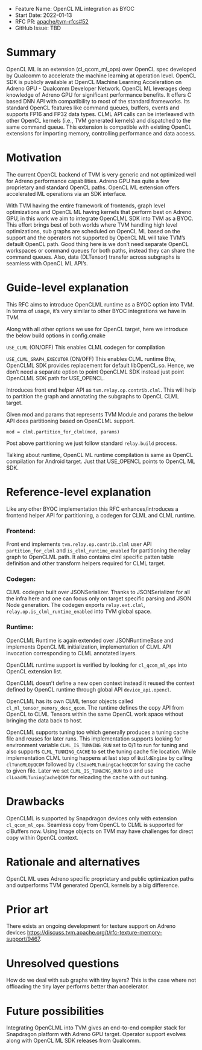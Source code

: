 - Feature Name: OpenCL ML integration as BYOC
- Start Date: 2022-01-13
- RFC PR: [apache/tvm-rfcs#52](https://github.com/apache/tvm-rfcs/pull/52)
- GitHub Issue: TBD


# Summary
[summary]: #summary

OpenCL ML is an extension (cl_qcom_ml_ops) over OpenCL spec developed by Qualcomm to accelerate the machine learning at operation level. OpenCL SDK is publicly available at OpenCL Machine Learning Acceleration on Adreno GPU - Qualcomm Developer Network. OpenCL ML leverages deep knowledge of Adreno GPU for significant performance benefits. It offers C based DNN API with compatibility to most of the standard frameworks. Its standard OpenCL features like command queues, buffers, events and supports FP16 and FP32 data types. CLML API calls can be interleaved with other OpenCL kernels (i.e., TVM generated kernels) and dispatched to the same command queue. This extension is compatible with existing OpenCL extensions for importing memory, controlling performance and data access.

# Motivation
[motivation]: #motivation

The current OpenCL backend of TVM is very generic and not optimized well for Adreno performance capabilities. Adreno GPU has quite a few proprietary and standard OpenCL paths. OpenCL ML extension offers accelerated ML operations via an SDK interface.

With TVM having the entire framework of frontends, graph level optimizations and OpenCL ML having kernels that perform best on Adreno GPU, in this work we aim to integrate OpenCLML SDK into TVM as a BYOC. This effort brings best of both worlds where TVM handling high level optimizations, sub graphs are scheduled on OpenCL ML based on the support and the operators not supported by OpenCL ML will take TVM’s default OpenCL path. Good thing here is we don’t need separate OpenCL workspaces or command queues for both paths, instead they can share the command queues. Also, data (DLTensor) transfer across subgraphs is seamless with OpenCL ML API’s.

# Guide-level explanation
[guide-level-explanation]: #guide-level-explanation

This RFC aims to introduce OpenCLML runtime as a BYOC option into TVM. In terms of usage, it’s very similar to other BYOC integrations we have in TVM.

Along with all other options we use for OpenCL target, here we introduce the below build options in config.cmake

```USE_CLML``` (ON/OFF) This enables CLML codegen for compilation

```USE_CLML_GRAPH_EXECUTOR``` (ON/OFF) This enables CLML runtime
Btw, OpenCLML SDK provides replacement for default libOpenCL.so. Hence, we don’t need a separate option to point OpenCLML SDK instead just point OpenCLML SDK path for USE_OPENCL.

Introduces front end helper API as ```tvm.relay.op.contrib.clml```. This will help to partition the graph and annotating the subgraphs to OpenCL CLML target.

Given mod and params that represents TVM Module and params the below API does partitioning based on OpenCLML support.

```mod = clml.partition_for_clml(mod, params)```

Post above partitioning we just follow standard ```relay.build``` process.

Talking about runtime, OpenCL ML runtime compilation is same as OpenCL compilation for Android target. Just that USE_OPENCL points to OpenCL ML SDK.

# Reference-level explanation
[reference-level-explanation]: #reference-level-explanation


Like any other BYOC implementation this RFC enhances/introduces a frontend helper API for partitioning, a codegen for CLML and CLML runtime.

### Frontend:
Front end implements ```tvm.relay.op.contrib.clml``` user API ```partition_for_clml``` and ```is_clml_runtime_enabled``` for partitioning the relay graph to OpenCLML path. It also contains clml specific patten table definition and other transform helpers required for CLML target.

### Codegen:
CLML codegen built over JSONSerializer. Thanks to JSONSerializer for all the infra here and one can focus only on target specific parsing and JSON Node generation. The codegen exports ```relay.ext.clml```, ```relay.op.is_clml_runtime_enabled``` into TVM global space.

### Runtime:
OpenCLML Runtime is again extended over JSONRuntimeBase and implements OpenCL ML initialization, implementation of CLML API invocation corresponding to CLML annotated layers.

OpenCLML runtime support is verified by looking for ```cl_qcom_ml_ops``` into OpenCL extension list.

OpenCLML doesn’t define a new open context instead it reused the context defined by OpenCL runtime through global API ```device_api.opencl```.

OpenCLML has its own CLML tensor objects called ```cl_ml_tensor_memory_desc_qcom```. The runtime defines the copy API from OpenCL to CLML Tensors within the same OpenCL work space without bringing the data back to host.

OpenCLML supports tuning too which generally produces a tuning cache file and reuses for later runs. This implementation supports looking for environment variable ```CLML_IS_TUNNING_RUN``` set to 0/1 to run for tuning and also supports ```CLML_TUNNING_CACHE``` to set the tuning cache file location. While implementation CLML tuning happens at last step of ```BuildEngine``` by calling ```clTuneMLOpQCOM``` followed by ```clSaveMLTuningCacheQCOM``` for saving the cache to given file. Later we set ```CLML_IS_TUNNING_RUN``` to ```0``` and use ```clLoadMLTuningCacheQCOM``` for reloading the cache with out tuning.

# Drawbacks
[drawbacks]: #drawbacks


OpenCLML is supported by Snapdragon devices only with extension ```cl_qcom_ml_ops```. Seamless copy from OpenCL to CLML is supported for clBuffers now. Using Image objects on TVM may have challenges for direct copy within OpenCL context.

# Rationale and alternatives
[rationale-and-alternatives]: #rationale-and-alternatives


OpenCL ML uses Adreno specific proprietary and public optimization paths and outperforms TVM generated OpenCL kernels by a big difference.

# Prior art
[prior-art]: #prior-art

There exists an ongoing development for texture support on Adreno devices https://discuss.tvm.apache.org/t/rfc-texture-memory-support/9467.

# Unresolved questions
[unresolved-questions]: #unresolved-questions


How do we deal with sub graphs with tiny layers? This is the case where not offloading the tiny layer performs better than accelerator.

# Future possibilities
[future-possibilities]: #future-possibilities

Integrating OpenCLML into TVM gives an end-to-end compiler stack for Snapdragon platform with Adreno GPU target. Operator support evolves along with OpenCL ML SDK releases from Qualcomm.
